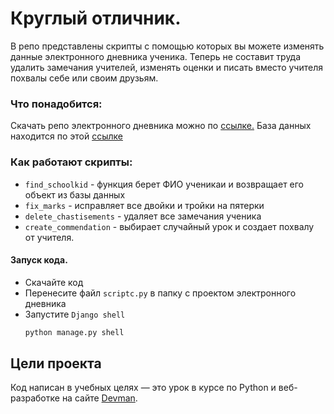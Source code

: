 # Круглый отличник.

В репо представлены скрипты с помощью которых вы можете
изменять данные электронного дневника ученика. Теперь не составит труда удалить замечания учителей, изменять
оценки и писать вместо учителя похвалы себе или своим друзьям.

### Что понадобится:

Скачать репо электронного дневника можно по [ссылке.](https://github.com/AleksandrBara/e-diary)
База данных находится по этой [ссылке](https://dvmn.org/filer/canonical/1562234129/166/)

### Как работают скрипты:

- `find_schoolkid`  - функция берет ФИО ученикаи и возвращает его объект из базы данных
- `fix_marks` - исправляет все двойки и тройки на пятерки
- `delete_chastisements` - удаляет все замечания ученика
- `create_commendation` - выбирает случайный урок и создает похвалу от учителя.

#### Запуск кода.

- Скачайте код
- Перенесите файл `scriptc.py` в папку с проектом электронного дневника
- Запустите `Django shell`
  ```bash
  python manage.py shell
  ```

## Цели проекта

Код написан в учебных целях — это урок в курсе по Python и веб-разработке на сайте [Devman](https://dvmn.org).
